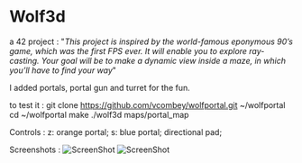 # Wolf3d

a 42 project : "_This project is inspired by the world-famous eponymous 90’s game, which
was the first FPS ever. It will enable you to explore ray-casting. Your goal will be to
make a dynamic view inside a maze, in which you’ll have to find your way_"

I added portals, portal gun and turret for the fun.

to test it : 
	git clone https://github.com/vcombey/wolfportal.git ~/wolfportal
    cd ~/wolfportal
    make
    ./wolf3d maps/portal_map

Controls :
z: orange portal;
s: blue portal;
directional pad;

Screenshots :
![ScreenShot](https://raw.github.com/vcombey/wolfportal/blob/master/screenshots/capture-1.png)
![ScreenShot](https://raw.github.com/vcombey/wolfportal/blob/master/screenshots/capture-2.png)

